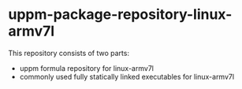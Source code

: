 # uppm-package-repository-linux-armv7l

This repository consists of two parts:

- uppm formula repository for linux-armv7l
- commonly used fully statically linked executables for linux-armv7l
